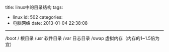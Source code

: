 title: linux中的目录结构
tags:
  - linux
id: 502
categories:
  - 电脑网络
date: 2013-01-04 22:38:08
---

/boot
/ 根目录
/usr 软件目录
/var 日志目录
/swap 虚拟内存（内存的1~1.5倍为宜）